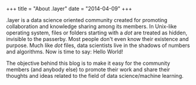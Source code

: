 +++
title = "About .layer"
date = "2014-04-09"
+++

.layer is a data science oriented community created for promoting collaboration and knowledge sharing among its members. In Unix-like operating system, files or folders starting with a *dot* are treated as hidden, invisible to the passerby. Most people don't even know their existence and purpose. Much like *dot* files, data scientists live in the shadows of numbers and algorithms. Now is time to say: Hello World!

The objective behind this blog is to make it easy for the community members (and anybody else) to promote their work and share their thoughts and ideas related to the field of data science/machine learning.
